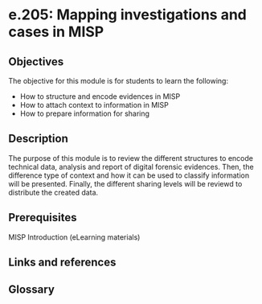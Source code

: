 # e.205: Mapping investigations and cases in MISP

## Objectives
The objective for this module is for students to learn the following:
- How to structure and encode evidences in MISP
- How to attach context to information in MISP
- How to prepare information for sharing

## Description
The purpose of this module is to review the different structures to encode technical data, analysis and report of digital forensic evidences.
Then, the difference type of context and how it can be used to classify information will be presented.
Finally, the different sharing levels will be reviewd to distribute the created data. 

## Prerequisites
MISP Introduction (eLearning materials)

## Links and references

## Glossary

